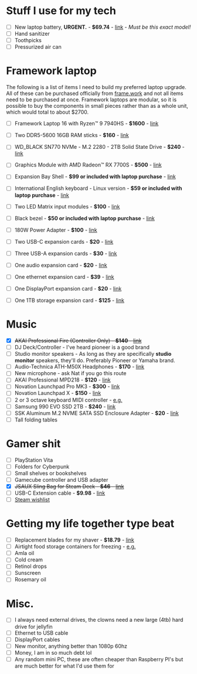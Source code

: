 # Stuff I use for my tech
-  [ ] New laptop battery, **URGENT.** - **$69.74** - [link](https://www.amazon.com/gp/product/B08T1FW6GF?psc=1) - *Must be this exact model!*
-  [ ] Hand sanitizer
-  [ ] Toothpicks
-  [ ] Pressurized air can

# Framework laptop

The following is a list of items I need to build my preferred laptop upgrade. All of these can be purchased officially from [frame.work](https://frame.work) and not all items need to be purchased at once. Framework laptops are modular, so it is possible to buy the components in small pieces rather than as a whole unit, which would total to about $2700.

- [ ] Framework Laptop 16 with Ryzen™ 9 7940HS  - **$1600** - [link](https://frame.work/products/laptop16-diy-amd-7040/configuration/new)
- [ ] Two DDR5-5600 16GB RAM sticks - **$160** - [link](https://frame.work/products/ddr5-5600?v=FRANRM0002X2)
- [ ] WD_BLACK SN770 NVMe - M.2 2280 - 2TB Solid State Drive - **$240** - [link](https://frame.work/products/wd_black-sn770-nvme?v=FRANRXWD0B)
- [ ] Graphics Module with AMD Radeon™ RX 7700S - **$500** - [link](https://frame.work/products/16-graphics-module-amd-radeon-rx-7700s)
- [ ] Expansion Bay Shell - **$99 or included with laptop purchase** - [link](https://frame.work/products/16-expansion-bay-shell)
- [ ] International English keyboard - Linux version - **$59 or included with laptop purchase** - [link](https://frame.work/products/keyboard-module?v=FRAKDW00BC)
- [ ] Two LED Matrix input modules - **$100** - [link](https://frame.work/products/16-led-matrix)
- [ ] Black bezel - **$50 or included with laptop purchase** - [link](https://frame.work/products/16-bezel?v=FRAGCB0001)
- [ ] 180W Power Adapter - **$100** - [link](https://frame.work/products/16-power-adapter?v=FRANCR000B)
- [ ] Two USB-C expansion cards - **$20** - [link](https://frame.work/products/usb-c-expansion-card?v=FRACCKBZ01)
- [ ] Three USB-A expansion cards - **$30** - [link](https://frame.work/products/usb-a-expansion-card)
- [ ] One audio expansion card - **$20** - [link](https://frame.work/products/audio-expansion-card)
- [ ] One ethernet expansion card - **$39** - [link](https://frame.work/products/ethernet-expansion-card?v=FRACCTBZ00)
- [ ] One DisplayPort expansion card - **$20** - [link](https://frame.work/products/displayport-2nd-gen-expansion-card)
- [ ] One 1TB storage expansion card - **$125** - [link](https://frame.work/products/storage-expansion-card-2nd-gen?v=FRACCFBZ0A-2)


# Music
- [x] ~~AKAI Professional Fire (Controller Only) - **$140** - [link](https://www.amazon.com/dp/B08284R4JZ/)~~
- [ ] DJ Deck/Controller - I've heard pioneer is a good brand
- [ ] Studio monitor speakers - As long as they are specifically **studio monitor** speakers, they'll do. Preferably Pioneer or Yamaha brand.
- [ ] Audio-Technica ATH-M50X Headphones - **$170** - [link](https://www.amazon.com/Audio-Technica-ATH-M50x-Professional-Monitor-Headphones/dp/B00HVLUR86)
- [ ] New microphone - ask Nat if you go this route
- [ ] AKAI Professional MPD218 - **$120** - [link](https://www.amazon.com/gp/product/B0116X17JW?psc=1)
- [ ] Novation Launchpad Pro MK3 - **$300** - [link](https://www.amazon.com/Novation-AMS-LAUNCHPAD-Pro-MK3-Launchpad-Pro-MK3/dp/B083JJZVW7)
- [ ] Novation Launchpad X - **$150** - [link](https://www.amazon.com/Novation-Launchpad-Grid-Controller-Ableton/dp/B07WWZCMP5)
- [ ] 2 or 3 octave keyboard MIDI controller - [e.g.](https://www.amazon.com/Novation-Launchkey-MK4-MIDI-Keyboard/dp/B0D6YWDJC2)
- [ ] Samsung 990 EVO SSD 2TB - **$240** - [link](https://www.amazon.com/gp/product/B0CRC7H66Z/ref=ox_sc_saved_image_3?smid=ATVPDKIKX0DER&psc=1)
- [ ] SSK Aluminum M.2 NVME SATA SSD Enclosure Adapter - **$20** - [link](https://www.amazon.com/gp/product/B07MNFH1PX?psc=1)
- [ ] Tall folding tables

# Gamer shit
- [ ] PlayStation Vita
- [ ] Folders for Cyberpunk
- [ ] Small shelves or bookshelves
- [ ] Gamecube controller and USB adapter
- [x] ~~JSAUX Sling Bag for Steam Deck - **$46** - [link](https://www.amazon.com/gp/product/B0BL2SVTBY?psc=1)~~
- [ ] USB-C Extension cable - **$9.98** - [link](https://www.amazon.com/Faracent-Extension-Charging-Nintendo-Touchbar/dp/B071DMMW4J)
- [ ] [Steam wishlist](https://store.steampowered.com/wishlist/id/exaset/)

# Getting my life together type beat
- [ ] Replacement blades for my shaver - **$18.79** - [link](Ahttps://www.amazon.com/gp/product/B095W4N54B?psc=1)
- [ ] Airtight food storage containers for freezing - [e.g.](https://www.amazon.com/Rubbermaid-Brilliance-Storage-Container-BPA-free/dp/B079M8FPTW)
- [ ] Amla oil
- [ ] Cold cream
- [ ] Retinol drops
- [ ] Sunscreen
- [ ] Rosemary oil

# Misc. 
- [ ] I always need external drives, the clowns need a new large (4tb) hard drive for jellyfin
- [ ] Ethernet to USB cable
- [ ] DisplayPort cables
- [ ] New monitor, anything better than 1080p 60hz
- [ ] Money, I am in so much debt lol
- [ ] Any random mini PC, these are often cheaper than Raspberry PI's but are much better for what I'd use them for

